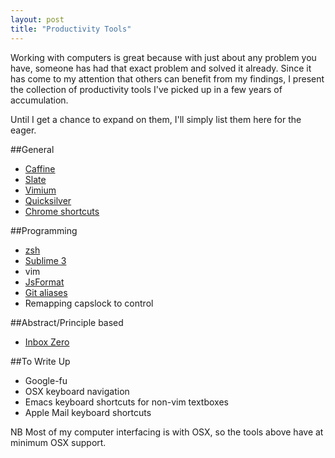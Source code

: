 ```yaml
---
layout: post
title: "Productivity Tools"
---
```


Working with computers is great because with just about any problem you have, someone has had that exact problem and solved it already. Since it has come to my attention that others can benefit from my findings, I present the collection of productivity tools I've picked up in a few years of accumulation.

Until I get a chance to expand on them, I'll simply list them here for the eager.

##General

-   [Caffine](https://itunes.apple.com/us/app/caffeine/id411246225?mt=12)
-   [Slate](https://github.com/jigish/slate)
-   [Vimium](http://vimium.github.io/)
-   [Quicksilver](http://qsapp.com/)
-   [Chrome shortcuts](https://support.google.com/chrome/answer/165450?hl=en)

##Programming

-   [zsh](https://github.com/robbyrussell/oh-my-zsh)
-   [Sublime 3](http://www.sublimetext.com/3)
-   vim
-   [JsFormat](https://github.com/jdc0589/JsFormat)
-   [Git aliases](http://git-scm.com/book/en/Git-Basics-Tips-and-Tricks#Git-Aliases)
-   Remapping capslock to control

##Abstract/Principle based

-   [Inbox Zero](http://inboxzero.com/)

##To Write Up

-   Google-fu
-   OSX keyboard navigation
-   Emacs keyboard shortcuts for non-vim textboxes
-   Apple Mail keyboard shortcuts

NB Most of my computer interfacing is with OSX, so the tools above have at minimum OSX support.
